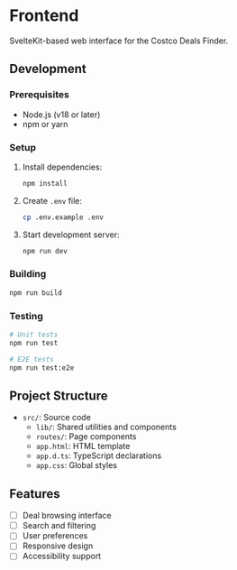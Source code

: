 # Frontend

SvelteKit-based web interface for the Costco Deals Finder.

## Development

### Prerequisites

- Node.js (v18 or later)
- npm or yarn

### Setup

1. Install dependencies:
   ```bash
   npm install
   ```

2. Create `.env` file:
   ```bash
   cp .env.example .env
   ```

3. Start development server:
   ```bash
   npm run dev
   ```

### Building

```bash
npm run build
```

### Testing

```bash
# Unit tests
npm run test

# E2E tests
npm run test:e2e
```

## Project Structure

- `src/`: Source code
  - `lib/`: Shared utilities and components
  - `routes/`: Page components
  - `app.html`: HTML template
  - `app.d.ts`: TypeScript declarations
  - `app.css`: Global styles

## Features

- [ ] Deal browsing interface
- [ ] Search and filtering
- [ ] User preferences
- [ ] Responsive design
- [ ] Accessibility support 
